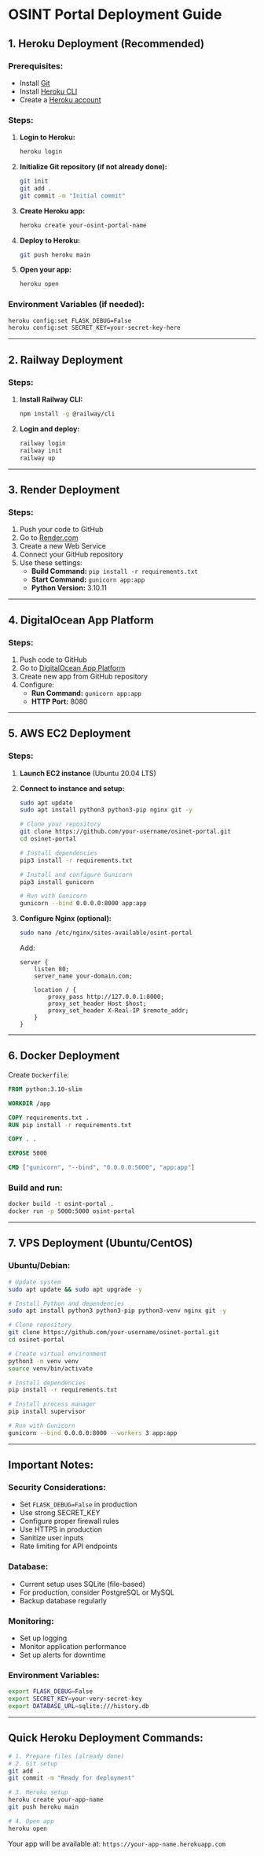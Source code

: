 # OSINT Portal Deployment Guide

## 1. Heroku Deployment (Recommended)

### Prerequisites:
- Install [Git](https://git-scm.com/)
- Install [Heroku CLI](https://devcenter.heroku.com/articles/heroku-cli)
- Create a [Heroku account](https://signup.heroku.com/)

### Steps:

1. **Login to Heroku:**
   ```bash
   heroku login
   ```

2. **Initialize Git repository (if not already done):**
   ```bash
   git init
   git add .
   git commit -m "Initial commit"
   ```

3. **Create Heroku app:**
   ```bash
   heroku create your-osint-portal-name
   ```

4. **Deploy to Heroku:**
   ```bash
   git push heroku main
   ```

5. **Open your app:**
   ```bash
   heroku open
   ```

### Environment Variables (if needed):
```bash
heroku config:set FLASK_DEBUG=False
heroku config:set SECRET_KEY=your-secret-key-here
```

---

## 2. Railway Deployment

### Steps:

1. **Install Railway CLI:**
   ```bash
   npm install -g @railway/cli
   ```

2. **Login and deploy:**
   ```bash
   railway login
   railway init
   railway up
   ```

---

## 3. Render Deployment

### Steps:

1. Push your code to GitHub
2. Go to [Render.com](https://render.com/)
3. Create a new Web Service
4. Connect your GitHub repository
5. Use these settings:
   - **Build Command:** `pip install -r requirements.txt`
   - **Start Command:** `gunicorn app:app`
   - **Python Version:** 3.10.11

---

## 4. DigitalOcean App Platform

### Steps:

1. Push code to GitHub
2. Go to [DigitalOcean App Platform](https://cloud.digitalocean.com/apps)
3. Create new app from GitHub repository
4. Configure:
   - **Run Command:** `gunicorn app:app`
   - **HTTP Port:** 8080

---

## 5. AWS EC2 Deployment

### Steps:

1. **Launch EC2 instance** (Ubuntu 20.04 LTS)

2. **Connect to instance and setup:**
   ```bash
   sudo apt update
   sudo apt install python3 python3-pip nginx git -y
   
   # Clone your repository
   git clone https://github.com/your-username/osinet-portal.git
   cd osinet-portal
   
   # Install dependencies
   pip3 install -r requirements.txt
   
   # Install and configure Gunicorn
   pip3 install gunicorn
   
   # Run with Gunicorn
   gunicorn --bind 0.0.0.0:8000 app:app
   ```

3. **Configure Nginx (optional):**
   ```bash
   sudo nano /etc/nginx/sites-available/osint-portal
   ```
   
   Add:
   ```nginx
   server {
       listen 80;
       server_name your-domain.com;
       
       location / {
           proxy_pass http://127.0.0.1:8000;
           proxy_set_header Host $host;
           proxy_set_header X-Real-IP $remote_addr;
       }
   }
   ```

---

## 6. Docker Deployment

Create `Dockerfile`:

```dockerfile
FROM python:3.10-slim

WORKDIR /app

COPY requirements.txt .
RUN pip install -r requirements.txt

COPY . .

EXPOSE 5000

CMD ["gunicorn", "--bind", "0.0.0.0:5000", "app:app"]
```

### Build and run:
```bash
docker build -t osint-portal .
docker run -p 5000:5000 osint-portal
```

---

## 7. VPS Deployment (Ubuntu/CentOS)

### Ubuntu/Debian:
```bash
# Update system
sudo apt update && sudo apt upgrade -y

# Install Python and dependencies
sudo apt install python3 python3-pip python3-venv nginx git -y

# Clone repository
git clone https://github.com/your-username/osinet-portal.git
cd osinet-portal

# Create virtual environment
python3 -m venv venv
source venv/bin/activate

# Install dependencies
pip install -r requirements.txt

# Install process manager
pip install supervisor

# Run with Gunicorn
gunicorn --bind 0.0.0.0:8000 --workers 3 app:app
```

---

## Important Notes:

### Security Considerations:
- Set `FLASK_DEBUG=False` in production
- Use strong SECRET_KEY
- Configure proper firewall rules
- Use HTTPS in production
- Sanitize user inputs
- Rate limiting for API endpoints

### Database:
- Current setup uses SQLite (file-based)
- For production, consider PostgreSQL or MySQL
- Backup database regularly

### Monitoring:
- Set up logging
- Monitor application performance
- Set up alerts for downtime

### Environment Variables:
```bash
export FLASK_DEBUG=False
export SECRET_KEY=your-very-secret-key
export DATABASE_URL=sqlite:///history.db
```

---

## Quick Heroku Deployment Commands:

```bash
# 1. Prepare files (already done)
# 2. Git setup
git add .
git commit -m "Ready for deployment"

# 3. Heroku setup
heroku create your-app-name
git push heroku main

# 4. Open app
heroku open
```

Your app will be available at: `https://your-app-name.herokuapp.com`
